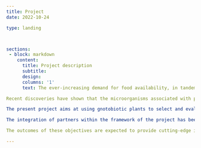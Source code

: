 ```yaml
---
title: Project
date: 2022-10-24

type: landing



sections:
 - block: markdown
    content:
      title: Project description
      subtitle:
      design:
      columns: '1'
      text: The ever-increasing demand for food availability, in tandem with the increasing world population, deteriorating natural resources, and increased urbanization, emphasizes the importance of research that aims to improve plant health and food production and quality. To provide food sustainably, it is essential to increase food production while reducing negative environmental impacts such as soil, water and nutrient loss, greenhouse gas emissions and degradation of ecosystems. According to the UN Food and Agricultural Organization (FAO), 40-50% of root crops, fruits and vegetables produced globally are lost each year to pests and pathogens (FAOSTAT 2016).

Recent discoveries have shown that the microorganisms associated with plants, also known as the plant microbiome, have a great impact on plant health and productivity. Due to the direct and important role of these microorganisms they are also referred to as the plant second genome. These recent findings have opened new frontiers in plant science, representing a paradigm shift in how we tackle plant problems. However, despite the current evidence suggesting the key role of the plant microbiome, this field of research has lagged behind the pace of rapidly changing agricultural and environmental circumstances. In fact, information on the microbiome of important agricultural crops and the ways to exploit beneficial microorganisms to improve plants health is still lacking, and so far, there has not been rigorous research addressed to understand and benefit from this vastly unexplored field. Deciphering the role/function of the plant microbiome, is usually hindered by the complex interaction between a high number of microorganisms and the host as well as the difficulty to evaluate and monitor the impact of these microorganisms on the plant. Hence, the ability to work with plants devoid of microorganisms (i.e. gnotobiotic), may represent a key strategy to understand the role of the microbiome as whole or as individual microorganisms. 

The present project aims at using gnotobiotic plants to select and evaluate Biome Agents (BAs), defined here as any microorganism or members of the plant’s microbiome that can be used to: i) improve/enhance plant tolerance to biotic and/or abiotic stresses, ii) enhance the host growth, iii) increase the plant productivity, and iv) improve/enhance the quality of the crop production. 

The integration of partners within the framework of the project has been planned to ensure a synergic interaction to achieve the following objectives: i) Production and multiplication of gnotobiotic plants of grapevine and lettuce used as model plants; ii) Development and optimization of sensorized smart boxes to grow gnotobiotic plants; iii) Isolation, screening and characterization of BAs using a plant-mediated system; iv) Exploiting gnotobiotic plants to evaluate the role of selected beneficial microorganisms and create synthetic communities able to increase plant growth and stress tolerance; and v) Evaluate selected microorganisms under greenhouse conditions. 

The outcomes of these objectives are expected to provide cutting-edge information and lay the ground for innovative future researches and practical applications based on the use of the microbiome in an innovative and sustainable manner. The development of gnotobiotic plants and ad-hoc smart boxes for their growth is expected to lead to a paradigm shift in plant-microbe interactions research. Such germ-free systems will represent a valuable tool for several important applications ranging from the discovery of new microbes with biotechnological potential to the study of the plant holobiont. In particular, the plant-mediated selection of microorganisms promises great improvement in the discovery of BAs for grapevine and lettuce as well as for other plant species facilitating the identification of useful host-specific microbial consortia. On the other hand, the real-time monitoring of plant grown in gnotobiotic conditions, represent a powerful tool to advance our knowledge on plant-microbe interactions and determine the role of specific microorganisms. A controlled system in which specific microorganisms can be introduced and monitored greatly facilitate the interpretation of results including those from advanced 'Omic' technologies such as metagenomics, metabolomics and transcriptomics. This system will enable advanced studies to determine timing and patterns of the plant microbial colonization and the effect of microorganisms on water stress tolerance, fungal pathogenesis and plant resistance and growth. Results of experiments with gnotobiotic plants will be also useful to identify microorganisms to be evaluated in greenhouse conditions. This final part of the project will enable an overall validation of the project activities and will produce a range of microbial consortia or BAs that can be of great interest for a number of different stakeholders.

---
```


